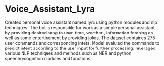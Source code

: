 # Voice_Assistant_Lyra
Created personal voice assistant named lyra using python modules and nlp techniques.
The bot is responsible for work as a simple personal assistant by providing desired song to user, time, weather , information fetching as well as some entertinement by providing jokes. 
The dataset containes 275 user commands and corresponding intets.
Model evaluted the commands to predict intent according to the user input for further processing.
leveraged various NLP techniques and methods such as NER  and python speechrecognition modules and functions. 
